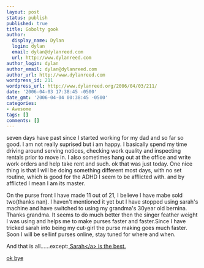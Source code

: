 ```yaml
---
layout: post
status: publish
published: true
title: Gobolty gook
author:
  display_name: Dylan
  login: dylan
  email: dylan@dylanreed.com
  url: http://www.dylanreed.com
author_login: dylan
author_email: dylan@dylanreed.com
author_url: http://www.dylanreed.com
wordpress_id: 211
wordpress_url: http://www.dylanreed.org/2006/04/03/211/
date: '2006-04-03 17:38:45 -0500'
date_gmt: '2006-04-04 00:38:45 -0500'
categories:
- Awesome
tags: []
comments: []
---
```

<p>seven days have past since I started working for my dad and so far so good. I am not really suprised but i am happy. I basically spend my time driving around serving notices, checking work quality and inspecting rentals prior to move in. I also sometimes hang out at the office and write work orders and help take rent and such. ok that was just today. One nice thing is that I will be doing something different most days, with no set routine, which is good for the ADHD I seem to be afflicted with. and by afflicted I mean I am its master.</p>
<p>On the purse front I have made 11 out of 21, I believe I have mabe sold two(thanks nan). I haven't mentioned it yet but I have stopped using sarah's machine and have switched to using my grandma's 30year old bernina. Thanks grandma. It seems to do much better then the singer feather weight I was using and helps me to make purses faster and faster.Since I have tricked sarah into being my cut-girl the purse making goes much faster. Soon I will be sellinf purses online, stay tuned for where and when.</p>
<p>And that is all......except:<a href="http:&#47;&#47;www.google.com&#47;search?sourceid=mozclient&ie=utf-8&oe=utf-8&q=photo+dork"> Sarah<&#47;a> is the best.</p>
<p>ok bye</p>
